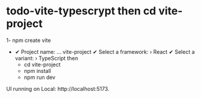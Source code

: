 # todo-vite-typescrypt then   cd vite-project
1- npm create vite
- ✔ Project name: … vite-project
✔ Select a framework: › React
✔ Select a variant: › TypeScript
then   
  - cd vite-project
  - npm install
  - npm run dev

UI running on   Local:   http://localhost:5173.
